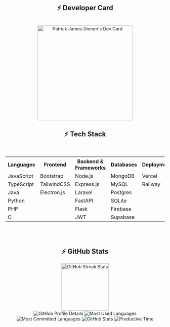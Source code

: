 

  <div align=center>
    <h2>⚡ Developer Card</h2>
    <br>
    <a href="https://app.daily.dev/patrickjamesdionen">
      <img src="https://api.daily.dev/devcards/v2/F2ivuAoInnVleFiy2miwc.png?type=default&r=81c" width="300" alt="Patrick James Dionen's Dev Card" />
    </a>
  </div>

  <div align=center>
    <h2>⚡ Tech Stack</h2>
    <br>
    <table>
      <tr>
        <th>Languages</th>
        <th>Frontend</th>
        <th>Backend & Frameworks</th>
        <th>Databases</th>
        <th>Deployment</th>
        <th>Design & Prototyping</th>
      </tr>
      <tr>
        <td>JavaScript</td>
        <td>Bootstrap</td>
        <td>Node.js</td>
        <td>MongoDB</td>
        <td>Vercel</td>
        <td>Framer</td>
      </tr>
      <tr>
        <td>TypeScript</td>
        <td>TailwindCSS</td>
        <td>Express.js</td>
        <td>MySQL</td>
        <td>Railway</td>
        <td>Figma</td>
      </tr>
      <tr>
        <td>Java</td>
        <td>Electron.js</td>
        <td>Laravel</td>
        <td>Postgres</td>
        <td></td>
        <td>Canva</td>
      </tr>
      <tr>
        <td>Python</td>
        <td></td>
        <td>FastAPI</td>
        <td>SQLite</td>
        <td></td>
        <td></td>
      </tr>
      <tr>
        <td>PHP</td>
        <td></td>
        <td>Flask</td>
        <td>Firebase</td>
        <td></td>
        <td></td>
      </tr>
      <tr>
        <td>C</td>
        <td></td>
        <td>JWT</td>
        <td>Supabase</td>
        <td></td>
        <td></td>
      </tr>
    </table>
  </div>



<br><br>

<div align=center> 
  <h2>⚡ GitHub Stats</h2>
  <img height="150px" src="https://streak-stats.demolab.com?user=ImTrikk&theme=algolia" alt="GitHub Streak Stats"><br>
  <img src="https://github-profile-summary-cards.vercel.app/api/cards/profile-details?username=ImTrikk&theme=algolia" alt="GitHub Profile Details">
  <img src="https://github-profile-summary-cards.vercel.app/api/cards/repos-per-language?username=ImTrikk&theme=algolia" alt="Most Used Languages">
  <img src="https://github-profile-summary-cards.vercel.app/api/cards/most-commit-language?username=ImTrikk&theme=algolia" alt="Most Committed Languages">
  <img src="https://github-profile-summary-cards.vercel.app/api/cards/stats?username=ImTrikk&theme=algolia" alt="GitHub Stats">
  <img src="https://github-profile-summary-cards.vercel.app/api/cards/productive-time?username=ImTrikk&theme=algolia" alt="Productive Time">
</div>
